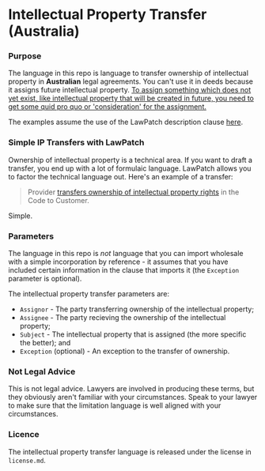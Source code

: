 # Intellectual Property Transfer (Australia)

### Purpose

The language in this repo is language to transfer ownership of intellectual property in **Australian** legal agreements.  You can't use it in deeds because it assigns future intellectual property. [To assign something which does not yet exist, like intellectual property that will be created in future, you need to get some quid pro quo or 'consideration' for the assignment.](https://jade.barnet.com.au/Jade.html#!article=65687)

The examples assume the use of the LawPatch description clause <a href="https://github.com/lawpatch/lawpatch-docs" target="_blank">here</a>.

### Simple IP Transfers with LawPatch

Ownership of intellectual property is a technical area.  If you want to draft a transfer, you end up with a lot of formulaic language.  LawPatch allows you to factor the technical language out.  Here's an example of a transfer:

> Provider <a href="" target="_blank">transfers ownership of intellectual property rights</a> in the Code to Customer.

Simple.

### Parameters

The language in this repo is *not* language that you can import wholesale with a simple incorporation by reference - it assumes that you have included certain information in the clause that imports it (the `Exception` parameter is optional).

The intellectual property transfer parameters are:

- `Assignor` - The party transferring ownership of the intellectual property;
- `Assignee` - The party recieving the ownership of the intellectual property; 
- `Subject` - The intellectual property that is assigned (the more specific the better); and
- `Exception` (optional) - An exception to the transfer of ownership.

### Not Legal Advice

This is not legal advice.  Lawyers are involved in producing these terms, but they obviously aren't familiar with your circumstances.  Speak to your lawyer to make sure that the limitation language is well aligned with your circumstances.

### Licence

The intellectual property transfer language is released under the license in `license.md`.
